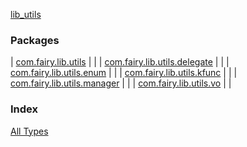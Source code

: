 [lib_utils](./index.md)

### Packages

| [com.fairy.lib.utils](com.fairy.lib.utils/index.md) |  |
| [com.fairy.lib.utils.delegate](com.fairy.lib.utils.delegate/index.md) |  |
| [com.fairy.lib.utils.enum](com.fairy.lib.utils.enum/index.md) |  |
| [com.fairy.lib.utils.kfunc](com.fairy.lib.utils.kfunc/index.md) |  |
| [com.fairy.lib.utils.manager](com.fairy.lib.utils.manager/index.md) |  |
| [com.fairy.lib.utils.vo](com.fairy.lib.utils.vo/index.md) |  |

### Index

[All Types](alltypes/index.md)